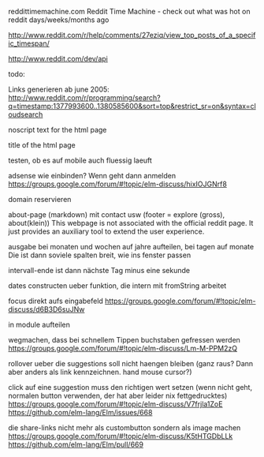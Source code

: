 reddittimemachine.com
Reddit Time Machine - check out what was hot on reddit days/weeks/months ago

http://www.reddit.com/r/help/comments/27eziq/view_top_posts_of_a_specific_timespan/

http://www.reddit.com/dev/api



todo:

Links generieren ab june 2005:
http://www.reddit.com/r/programming/search?q=timestamp:1377993600..1380585600&sort=top&restrict_sr=on&syntax=cloudsearch

noscript text for the html page

title of the html page

testen, ob es auf mobile auch fluessig laeuft

adsense wie einbinden? Wenn geht dann anmelden
https://groups.google.com/forum/#!topic/elm-discuss/hixIOJGNrf8

domain reservieren

about-page (markdown) mit contact usw (footer = explore (gross), about(klein))
This webpage is not associated with the official reddit page. It just provides an auxiliary tool to extend the user experience.

ausgabe bei monaten und wochen auf jahre aufteilen, bei tagen auf monate
Die ist dann soviele spalten breit, wie ins fenster passen

intervall-ende ist dann nächste Tag minus eine sekunde

dates constructen ueber funktion, die intern mit fromString arbeitet

focus direkt aufs eingabefeld
https://groups.google.com/forum/#!topic/elm-discuss/d6B3D6suJNw

in module aufteilen

wegmachen, dass bei schnellem Tippen buchstaben gefressen werden
https://groups.google.com/forum/#!topic/elm-discuss/Lm-M-PPM2zQ

rollover ueber die suggestions soll nicht haengen bleiben (ganz raus? Dann aber anders als link kennzeichnen. hand mouse cursor?)

click auf eine suggestion muss den richtigen wert setzen (wenn nicht geht, normalen button verwenden, der hat aber leider nix fettgedrucktes)
https://groups.google.com/forum/#!topic/elm-discuss/V7frjla1ZoE
https://github.com/elm-lang/Elm/issues/668

die share-links nicht mehr als custombutton sondern als image machen
https://groups.google.com/forum/#!topic/elm-discuss/K5tHTGDbLLk
https://github.com/elm-lang/Elm/pull/669